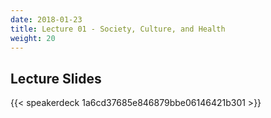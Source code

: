 ```yaml
---
date: 2018-01-23
title: Lecture 01 - Society, Culture, and Health
weight: 20
---
```


## Lecture Slides
{{< speakerdeck 1a6cd37685e846879bbe06146421b301 >}}